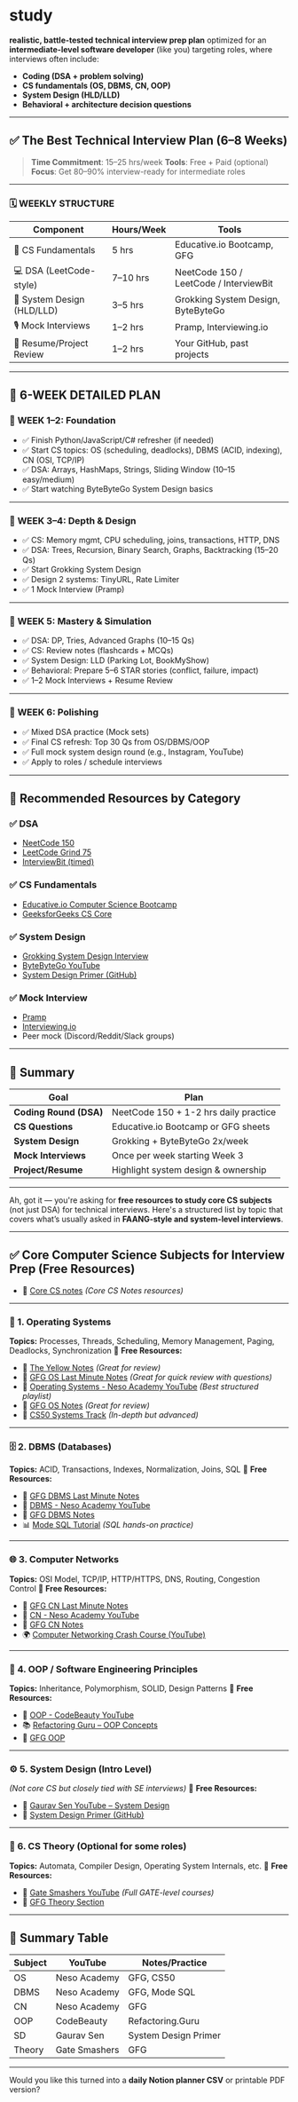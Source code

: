 # study


**realistic, battle-tested technical interview prep plan** optimized for an **intermediate-level software developer** (like you) targeting roles, where interviews often include:

* **Coding (DSA + problem solving)**
* **CS fundamentals (OS, DBMS, CN, OOP)**
* **System Design (HLD/LLD)**
* **Behavioral + architecture decision questions**

---

## ✅ The Best Technical Interview Plan (6–8 Weeks)

> **Time Commitment**: 15–25 hrs/week
> **Tools**: Free + Paid (optional)
> **Focus**: Get 80–90% interview-ready for intermediate roles

---

### 🗓️ WEEKLY STRUCTURE

| Component                  | Hours/Week | Tools                                  |
| -------------------------- | ---------- | -------------------------------------- |
| 🧠 CS Fundamentals         | 5 hrs      | Educative.io Bootcamp, GFG             |
| 💻 DSA (LeetCode-style)    | 7–10 hrs   | NeetCode 150 / LeetCode / InterviewBit |
| 🧱 System Design (HLD/LLD) | 3–5 hrs    | Grokking System Design, ByteByteGo     |
| 🎙️ Mock Interviews        | 1–2 hrs    | Pramp, Interviewing.io                 |
| 📂 Resume/Project Review   | 1–2 hrs    | Your GitHub, past projects             |

---

## 📅 6-WEEK DETAILED PLAN

### 🔹 **WEEK 1–2: Foundation**

* ✅ Finish Python/JavaScript/C# refresher (if needed)
* ✅ Start CS topics: OS (scheduling, deadlocks), DBMS (ACID, indexing), CN (OSI, TCP/IP)
* ✅ DSA: Arrays, HashMaps, Strings, Sliding Window (10–15 easy/medium)
* ✅ Start watching ByteByteGo System Design basics

---

### 🔹 **WEEK 3–4: Depth & Design**

* ✅ CS: Memory mgmt, CPU scheduling, joins, transactions, HTTP, DNS
* ✅ DSA: Trees, Recursion, Binary Search, Graphs, Backtracking (15–20 Qs)
* ✅ Start Grokking System Design
* ✅ Design 2 systems: TinyURL, Rate Limiter
* ✅ 1 Mock Interview (Pramp)

---

### 🔹 **WEEK 5: Mastery & Simulation**

* ✅ DSA: DP, Tries, Advanced Graphs (10–15 Qs)
* ✅ CS: Review notes (flashcards + MCQs)
* ✅ System Design: LLD (Parking Lot, BookMyShow)
* ✅ Behavioral: Prepare 5–6 STAR stories (conflict, failure, impact)
* ✅ 1–2 Mock Interviews + Resume Review

---

### 🔹 **WEEK 6: Polishing**

* ✅ Mixed DSA practice (Mock sets)
* ✅ Final CS refresh: Top 30 Qs from OS/DBMS/OOP
* ✅ Full mock system design round (e.g., Instagram, YouTube)
* ✅ Apply to roles / schedule interviews

---

## 🔧 Recommended Resources by Category

### ✅ **DSA**

* [NeetCode 150](https://neetcode.io/practice)
* [LeetCode Grind 75](https://www.techinterviewhandbook.org/grind75)
* [InterviewBit (timed)](https://www.interviewbit.com)

### ✅ **CS Fundamentals**

* [Educative.io Computer Science Bootcamp](https://www.educative.io/path/computer-science-bootcamp)
* [GeeksforGeeks CS Core](https://www.geeksforgeeks.org/interview-preparation-for-software-developer)

### ✅ **System Design**

* [Grokking System Design Interview](https://www.educative.io/courses/grokking-the-system-design-interview)
* [ByteByteGo YouTube](https://www.youtube.com/@ByteByteGo)
* [System Design Primer (GitHub)](https://github.com/donnemartin/system-design-primer)

### ✅ **Mock Interview**

* [Pramp](https://www.pramp.com/)
* [Interviewing.io](https://interviewing.io/)
* Peer mock (Discord/Reddit/Slack groups)

---

## 🎯 Summary

| Goal                   | Plan                                  |
| ---------------------- | ------------------------------------- |
| **Coding Round (DSA)** | NeetCode 150 + 1-2 hrs daily practice |
| **CS Questions**       | Educative.io Bootcamp or GFG sheets   |
| **System Design**      | Grokking + ByteByteGo 2x/week         |
| **Mock Interviews**    | Once per week starting Week 3         |
| **Project/Resume**     | Highlight system design & ownership   |

---





















Ah, got it — you're asking for **free resources to study core CS subjects** (not just DSA) for technical interviews. Here's a structured list by topic that covers what’s usually asked in **FAANG-style and system-level interviews**.

---

## ✅ **Core Computer Science Subjects for Interview Prep (Free Resources)**

* 📗 [Core CS notes](https://workattech.github.io/core-cs-os-networks-dbms/) *(Core CS Notes resources)*
---

### 🧠 1. **Operating Systems**

**Topics:** Processes, Threads, Scheduling, Memory Management, Paging, Deadlocks, Synchronization
🔗 **Free Resources:**
* 📗 [The Yellow Notes](https://www.cs.uic.edu/~jbell/CourseNotes/OperatingSystems/) *(Great for review)*
* 📗 [GFG OS Last Minute Notes](https://www.geeksforgeeks.org/operating-systems/last-minute-notes-operating-systems/#types-of-operating-system-os) *(Great for quick review with questions)*
* 📘 [Operating Systems - Neso Academy YouTube](https://www.youtube.com/playlist?list=PLBlnK6fEyqRjRy3Gl2V9zB0a9D-MwBB5c) *(Best structured playlist)*
* 📗 [GFG OS Notes](https://www.geeksforgeeks.org/operating-systems/) *(Great for review)*
* 🧾 [CS50 Systems Track](https://cs50.harvard.edu/systems/) *(In-depth but advanced)*

---

### 🗄️ 2. **DBMS (Databases)**

**Topics:** ACID, Transactions, Indexes, Normalization, Joins, SQL
🔗 **Free Resources:**

* 📗 [GFG DBMS Last Minute Notes](https://www.geeksforgeeks.org/dbms/last-minute-notes-dbms/)
* 📘 [DBMS - Neso Academy YouTube](https://www.youtube.com/playlist?list=PLBlnK6fEyqRjJZ3NL1PEaQbL1pEIo3UJd)
* 📗 [GFG DBMS Notes](https://www.geeksforgeeks.org/dbms/)
* 📊 [Mode SQL Tutorial](https://mode.com/sql-tutorial/) *(SQL hands-on practice)*

---

### 🌐 3. **Computer Networks**

**Topics:** OSI Model, TCP/IP, HTTP/HTTPS, DNS, Routing, Congestion Control
🔗 **Free Resources:**
* 📗 [GFG CN Last Minute Notes](https://www.geeksforgeeks.org/computer-networks/last-minute-notes-computer-network/)
* 📘 [CN - Neso Academy YouTube](https://www.youtube.com/playlist?list=PLBlnK6fEyqRgLLlzdgiTUKULK3a5tBQUV)
* 📗 [GFG CN Notes](https://www.geeksforgeeks.org/computer-network-tutorials/)
* 🌍 [Computer Networking Crash Course (YouTube)](https://www.youtube.com/watch?v=qiQR5rTSshw)

---

### 🔧 4. **OOP / Software Engineering Principles**

**Topics:** Inheritance, Polymorphism, SOLID, Design Patterns
🔗 **Free Resources:**

* 📘 [OOP - CodeBeauty YouTube](https://www.youtube.com/playlist?list=PLlsmxlJgn1Htb7Yx1fzEdv8VC5ECuHh4F)
* 📚 [Refactoring Guru – OOP Concepts](https://refactoring.guru/design-patterns)
* 🧠 [GFG OOP](https://www.geeksforgeeks.org/object-oriented-programming-oops-concept-in-java/)

---

### ⚙️ 5. **System Design (Intro Level)**

*(Not core CS but closely tied with SE interviews)*
🔗 **Free Resources:**

* 📘 [Gaurav Sen YouTube – System Design](https://www.youtube.com/c/GauravSen)
* 📗 [System Design Primer (GitHub)](https://github.com/donnemartin/system-design-primer)

---

### 🧾 6. **CS Theory (Optional for some roles)**

**Topics:** Automata, Compiler Design, Operating System Internals, etc.
🔗 **Free Resources:**

* 📘 [Gate Smashers YouTube](https://www.youtube.com/c/GateSmashers) *(Full GATE-level courses)*
* 📗 [GFG Theory Section](https://www.geeksforgeeks.org/fundamentals-of-algorithms/)

---

## 🎁 Summary Table

| Subject | YouTube       | Notes/Practice       |
| ------- | ------------- | -------------------- |
| OS      | Neso Academy  | GFG, CS50            |
| DBMS    | Neso Academy  | GFG, Mode SQL        |
| CN      | Neso Academy  | GFG                  |
| OOP     | CodeBeauty    | Refactoring.Guru     |
| SD      | Gaurav Sen    | System Design Primer |
| Theory  | Gate Smashers | GFG                  |

---

Would you like this turned into a **daily Notion planner CSV** or printable PDF version?









